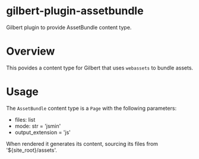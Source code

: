 # gilbert-plugin-assetbundle
Gilbert plugin to provide AssetBundle content type.

# Overview

This povides a content type for Gilbert that uses ``webassets`` to bundle
assets.

# Usage

The `AssetBundle` content type is a `Page` with the following parameters:

- files: list
- mode: str = 'jsmin'
- output_extension = 'js'

When rendered it generates its content, sourcing its files from
'${site_root}/assets'.
